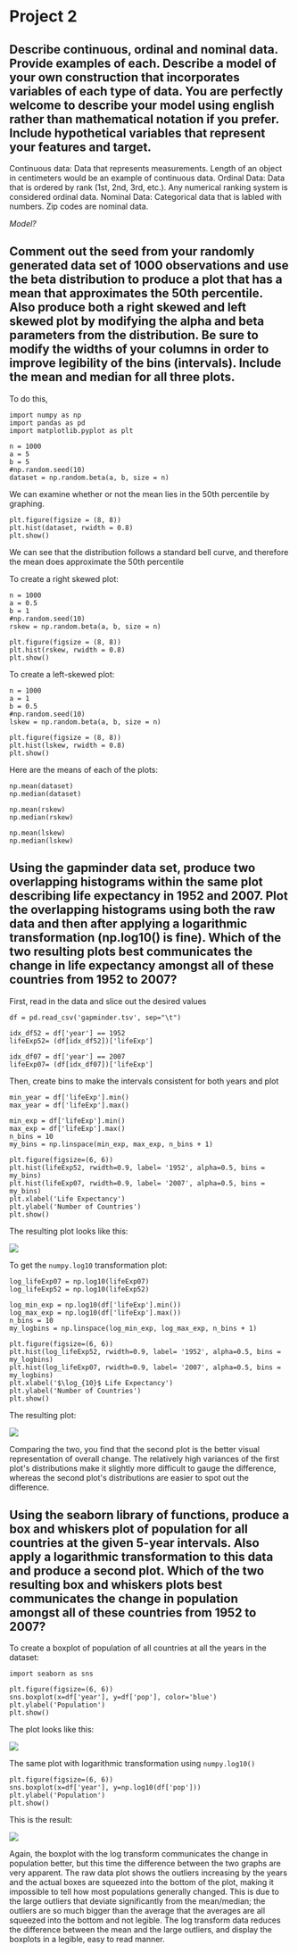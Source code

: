 # Project 2

## Describe continuous, ordinal and nominal data. Provide examples of each. Describe a model of your own construction that incorporates variables of each type of data. You are perfectly welcome to describe your model using english rather than mathematical notation if you prefer. Include hypothetical variables that represent your features and target.

Continuous data: Data that represents measurements. Length of an object in centimeters would be an example of continuous data. 
Ordinal Data: Data that is ordered by rank (1st, 2nd, 3rd, etc.). Any numerical ranking system is considered ordinal data.
Nominal Data: Categorical data that is labled with numbers. Zip codes are nominal data. 

*Model?*

## Comment out the seed from your randomly generated data set of 1000 observations and use the beta distribution to produce a plot that has a mean that approximates the 50th percentile. Also produce both a right skewed and left skewed plot by modifying the alpha and beta parameters from the distribution. Be sure to modify the widths of your columns in order to improve legibility of the bins (intervals). Include the mean and median for all three plots.

To do this, 
```
import numpy as np
import pandas as pd
import matplotlib.pyplot as plt

n = 1000
a = 5
b = 5
#np.random.seed(10)
dataset = np.random.beta(a, b, size = n)
```
We can examine whether or not the mean lies in the 50th percentile by graphing. 
```
plt.figure(figsize = (8, 8))
plt.hist(dataset, rwidth = 0.8)
plt.show()
```
We can see that the distribution follows a standard bell curve, and therefore the mean does approximate the 50th percentile

To create a right skewed plot:
```
n = 1000
a = 0.5
b = 1
#np.random.seed(10)
rskew = np.random.beta(a, b, size = n)

plt.figure(figsize = (8, 8))
plt.hist(rskew, rwidth = 0.8)
plt.show()
```
To create a left-skewed plot:
```
n = 1000
a = 1
b = 0.5
#np.random.seed(10)
lskew = np.random.beta(a, b, size = n)

plt.figure(figsize = (8, 8))
plt.hist(lskew, rwidth = 0.8)
plt.show()
```
Here are the means of each of the plots:
```
np.mean(dataset)
np.median(dataset)

np.mean(rskew)
np.median(rskew)

np.mean(lskew)
np.median(lskew)
```
## Using the gapminder data set, produce two overlapping histograms within the same plot describing life expectancy in 1952 and 2007. Plot the overlapping histograms using both the raw data and then after applying a logarithmic transformation (np.log10() is fine). Which of the two resulting plots best communicates the change in life expectancy amongst all of these countries from 1952 to 2007?

First, read in the data and slice out the desired values
```
df = pd.read_csv('gapminder.tsv', sep="\t")

idx_df52 = df['year'] == 1952
lifeExp52= (df[idx_df52])['lifeExp']

idx_df07 = df['year'] == 2007
lifeExp07= (df[idx_df07])['lifeExp']
```
Then, create bins to make the intervals consistent for both years and plot 
```
min_year = df['lifeExp'].min()
max_year = df['lifeExp'].max()

min_exp = df['lifeExp'].min()
max_exp = df['lifeExp'].max()
n_bins = 10
my_bins = np.linspace(min_exp, max_exp, n_bins + 1)

plt.figure(figsize=(6, 6))
plt.hist(lifeExp52, rwidth=0.9, label= '1952', alpha=0.5, bins = my_bins)
plt.hist(lifeExp07, rwidth=0.9, label= '2007', alpha=0.5, bins = my_bins)
plt.xlabel('Life Expectancy')
plt.ylabel('Number of Countries')
plt.show()
```
The resulting plot looks like this:

![](52_07_life_exp.PNG)

To get the ```numpy.log10``` transformation plot:

```
log_lifeExp07 = np.log10(lifeExp07)
log_lifeExp52 = np.log10(lifeExp52)

log_min_exp = np.log10(df['lifeExp'].min())
log_max_exp = np.log10(df['lifeExp'].max())
n_bins = 10
my_logbins = np.linspace(log_min_exp, log_max_exp, n_bins + 1)

plt.figure(figsize=(6, 6))
plt.hist(log_lifeExp52, rwidth=0.9, label= '1952', alpha=0.5, bins = my_logbins)
plt.hist(log_lifeExp07, rwidth=0.9, label= '2007', alpha=0.5, bins = my_logbins)
plt.xlabel('$\log_{10}$ Life Expectancy')
plt.ylabel('Number of Countries')
plt.show()
```
The resulting plot: 

![](52_07_log_life_exp.PNG) 

Comparing the two, you find that the second plot is the better visual representation of overall change. 
The relatively high variances of the first plot's distributions make it slightly more difficult to gauge
the difference, whereas the second plot's distributions are easier to spot out the difference.

## Using the seaborn library of functions, produce a box and whiskers plot of population for all countries at the given 5-year intervals. Also apply a logarithmic transformation to this data and produce a second plot. Which of the two resulting box and whiskers plots best communicates the change in population amongst all of these countries from 1952 to 2007?

To create a boxplot of population of all countries at all the years in the dataset: 
```
import seaborn as sns

plt.figure(figsize=(6, 6))
sns.boxplot(x=df['year'], y=df['pop'], color='blue')
plt.ylabel('Population')
plt.show()
```
The plot looks like this:

![](pop_box.PNG)

The same plot with logarithmic transformation using ```numpy.log10()```
```
plt.figure(figsize=(6, 6))
sns.boxplot(x=df['year'], y=np.log10(df['pop']))
plt.ylabel('Population')
plt.show()
```
This is the result:

![](log_pop_box.PNG)

Again, the boxplot with the log transform communicates the change in population better, but this time the difference between the two graphs are very apparent. The raw data plot shows the outliers increasing by the years and the actual boxes are squeezed into the bottom of the plot, making it impossible to tell how most populations generally changed. This is due to the large outliers that deviate significantly from the mean/median; the outliers are so much bigger than the average that the averages are all squeezed into the bottom and not legible. The log transform data reduces the difference between the mean and the large outliers, and display the boxplots in a legible, easy to read manner. 
